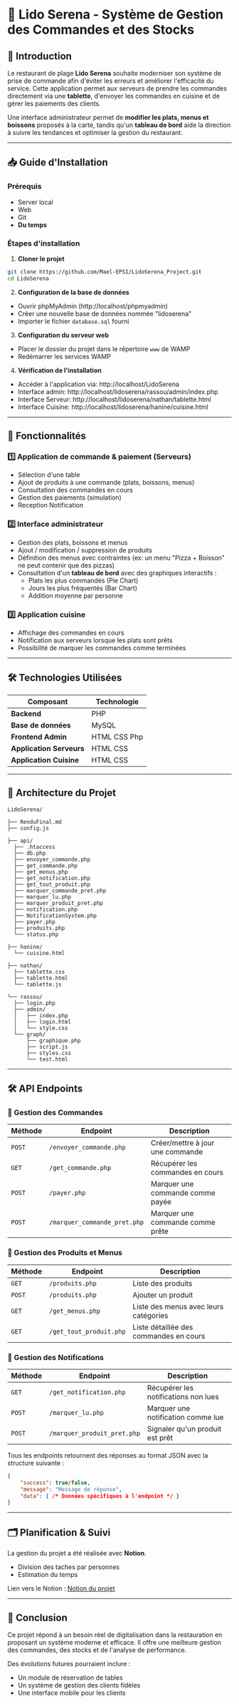 # 📌 Lido Serena - Système de Gestion des Commandes et des Stocks

## 📖 Introduction
Le restaurant de plage **Lido Serena** souhaite moderniser son système de prise de commande afin d'éviter les erreurs et améliorer l'efficacité du service. Cette application permet aux serveurs de prendre les commandes directement via une **tablette**, d'envoyer les commandes en cuisine et de gérer les paiements des clients. 

Une interface administrateur permet de **modifier les plats, menus et boissons** proposés à la carte, tandis qu'un **tableau de bord** aide la direction à suivre les tendances et optimiser la gestion du restaurant.


---

## 📥 Guide d'Installation

### Prérequis
- Server local
- Web
- Git
- **Du temps**

### Étapes d'installation

1. **Cloner le projet**
```bash
git clone https://github.com/Mael-EPSI/LidoSerena_Project.git
cd LidoSerena
```

2. **Configuration de la base de données**
- Ouvrir phpMyAdmin (http://localhost/phpmyadmin)
- Créer une nouvelle base de données nommée "lidoserena"
- Importer le fichier `database.sql` fourni

3. **Configuration du serveur web**
- Placer le dossier du projet dans le répertoire `www` de WAMP
- Redémarrer les services WAMP

4. **Vérification de l'installation**
- Accéder à l'application via: http://localhost/LidoSerena
- Interface admin: http://localhost/lidoserena/rassou/admin/index.php
- Interface Serveur: http://localhost/lidoserena/nathan/tablette.html
- Interface Cuisine: http://localhost/lidoserena/hanine/cuisine.html


---

## 🎯 Fonctionnalités

### 1️⃣ Application de commande & paiement (Serveurs)
- Sélection d'une table
- Ajout de produits à une commande (plats, boissons, menus)
- Consultation des commandes en cours
- Gestion des paiements (simulation)
- Reception Notification

### 2️⃣ Interface administrateur
- Gestion des plats, boissons et menus 
- Ajout / modification / suppression de produits
- Définition des menus avec contraintes (ex: un menu "Pizza + Boisson" ne peut contenir que des pizzas)
- Consultation d'un **tableau de bord** avec des graphiques interactifs :
  - Plats les plus commandés (Pie Chart)
  - Jours les plus fréquentés (Bar Chart)
  - Addition moyenne par personne

### 3️⃣ Application cuisine
- Affichage des commandes en cours
- Notification aux serveurs lorsque les plats sont prêts
- Possibilité de marquer les commandes comme terminées

---

## 🛠️ Technologies Utilisées
| Composant              | Technologie |
|------------------------|-------------|
| **Backend**           | PHP     |
| **Base de données**  | MySQL       |
| **Frontend Admin**    | HTML CSS Php  |
| **Application Serveurs** | HTML CSS |
| **Application Cuisine** | HTML CSS   |

---

## 📂 Architecture du Projet
```
LidoSerena/

├── RenduFinal.md
├── config.js

├── api/
  ├── .htaccess
  ├── db.php
  ├── envoyer_commande.php
  ├── get_commande.php
  ├── get_menus.php
  ├── get_notification.php
  ├── get_tout_produit.php
  ├── marquer_commande_pret.php
  ├── marquer_lu.php
  ├── marquer_produit_pret.php
  ├── notification.php
  ├── NotificationSystem.php
  ├── payer.php
  ├── produits.php
  └── status.php

├── hanine/
  └── cuisine.html

├── nathan/
  ├── tablette.css
  ├── tablette.html
  └── tablette.js

└── rassou/
  ├── login.php
  ├── admin/
  │   ├── index.php
  │   ├── login.html
  │   └── style.css
  └── graph/
      ├── graphique.php
      ├── script.js
      ├── styles.css
      └── test.html
```


---

## 🛠️ API Endpoints

### 📌 Gestion des Commandes
| Méthode | Endpoint                     | Description |
|---------|------------------------------|-------------|
| `POST`  | `/envoyer_commande.php`     | Créer/mettre à jour une commande |
| `GET`   | `/get_commande.php`         | Récupérer les commandes en cours |
| `POST`  | `/payer.php`                | Marquer une commande comme payée |
| `POST`  | `/marquer_commande_pret.php`| Marquer une commande comme prête |

### 📌 Gestion des Produits et Menus
| Méthode | Endpoint               | Description |
|---------|------------------------|-------------|
| `GET`   | `/produits.php`       | Liste des produits |
| `POST`  | `/produits.php`       | Ajouter un produit |
| `GET`   | `/get_menus.php`      | Liste des menus avec leurs catégories |
| `GET`   | `/get_tout_produit.php`| Liste détaillée des commandes en cours |

### 📌 Gestion des Notifications
| Méthode | Endpoint                    | Description |
|---------|----------------------------|-------------|
| `GET`   | `/get_notification.php`    | Récupérer les notifications non lues |
| `POST`  | `/marquer_lu.php`         | Marquer une notification comme lue |
| `POST`  | `/marquer_produit_pret.php`| Signaler qu'un produit est prêt |

Tous les endpoints retournent des réponses au format JSON avec la structure suivante :
```json
{
    "success": true/false,
    "message": "Message de réponse",
    "data": { /* Données spécifiques à l'endpoint */ }
}
```

---

## 🗂️ Planification & Suivi
La gestion du projet a été réalisée avec **Notion**.
- Division des taches par personnes
- Estimation du temps

Lien vers le Notion : [Notion du projet](https://www.notion.so/1982b74476ac80e1a2a1fa55a15f18c9?v=1982b74476ac817abba6000cd4b42d08&pvs=4)

---

## 📜 Conclusion
Ce projet répond à un besoin réel de digitalisation dans la restauration en proposant un système moderne et efficace. Il offre une meilleure gestion des commandes, des stocks et de l'analyse de performance.

Des évolutions futures pourraient inclure :
- Un module de réservation de tables
- Un système de gestion des clients fidèles
- Une interface mobile pour les clients
